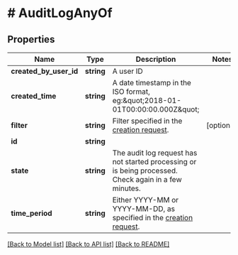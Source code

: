 # # AuditLogAnyOf

## Properties

Name | Type | Description | Notes
------------ | ------------- | ------------- | -------------
**created_by_user_id** | **string** | A user ID |
**created_time** | **string** | A date timestamp in the ISO format, eg:\&quot;2018-01-01T00:00:00.000Z\&quot; |
**filter** | **string** | Filter specified in the [creation request](/api/create-audit-log-request). | [optional]
**id** | **string** |  |
**state** | **string** | The audit log request has not started processing or is being processed. Check again in a few minutes. |
**time_period** | **string** | Either YYYY-MM or YYYY-MM-DD, as specified in the [creation request](/api/create-audit-log-request). |

[[Back to Model list]](../../README.md#models) [[Back to API list]](../../README.md#endpoints) [[Back to README]](../../README.md)
